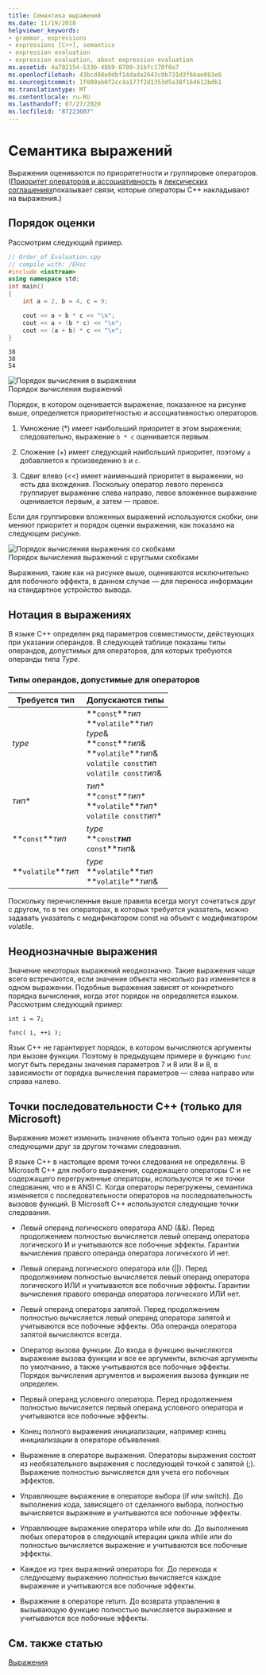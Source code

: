 ```yaml
---
title: Семантика выражений
ms.date: 11/19/2018
helpviewer_keywords:
- grammar, expressions
- expressions [C++], semantics
- expression evaluation
- expression evaluation, about expression evaluation
ms.assetid: 4a792154-533b-48b9-8709-31bfc170f0a7
ms.openlocfilehash: 43bcd98e0dbf14dada2643c0b731d3f6bae863e6
ms.sourcegitcommit: 1f009ab0f2cc4a177f2d1353d5a38f164612bdb1
ms.translationtype: MT
ms.contentlocale: ru-RU
ms.lasthandoff: 07/27/2020
ms.locfileid: "87223607"
---
```

# <a name="semantics-of-expressions"></a>Семантика выражений

Выражения оцениваются по приоритетности и группировке операторов. ([Приоритет операторов и ассоциативность](../cpp/cpp-built-in-operators-precedence-and-associativity.md) в [лексических соглашениях](../cpp/lexical-conventions.md)показывает связи, которые операторы C++ накладывают на выражения.)

## <a name="order-of-evaluation"></a>Порядок оценки

Рассмотрим следующий пример.

```cpp
// Order_of_Evaluation.cpp
// compile with: /EHsc
#include <iostream>
using namespace std;
int main()
{
    int a = 2, b = 4, c = 9;

    cout << a + b * c << "\n";
    cout << a + (b * c) << "\n";
    cout << (a + b) * c << "\n";
}
```

```Output
38
38
54
```

![Порядок вычисления в выражении](../cpp/media/vc38zv1.gif "Порядок вычисления в выражении") <br/>
Порядок вычисления выражений

Порядок, в котором оценивается выражение, показанное на рисунке выше, определяется приоритетностью и ассоциативностью операторов.

1. Умножение (*) имеет наибольший приоритет в этом выражении; следовательно, выражение `b * c` оценивается первым.

1. Сложение (+) имеет следующий наибольший приоритет, поэтому `a` добавляется к произведению `b` и `c`.

1. Сдвиг влево (<<) имеет наименьший приоритет в выражении, но есть два вхождения. Поскольку оператор левого переноса группирует выражение слева направо, левое вложенное выражение оценивается первым, а затем — правое.

Если для группировки вложенных выражений используются скобки, они меняют приоритет и порядок оценки выражения, как показано на следующем рисунке.

![Порядок вычисления выражения со скобками](../cpp/media/vc38zv2.gif "Порядок вычисления выражения со скобками") <br/>
Порядок вычисления выражений с круглыми скобками

Выражения, такие как на рисунке выше, оцениваются исключительно для побочного эффекта, в данном случае — для переноса информации на стандартное устройство вывода.

## <a name="notation-in-expressions"></a>Нотация в выражениях

В языке C++ определен ряд параметров совместимости, действующих при указании операндов. В следующей таблице показаны типы операндов, допустимых для операторов, для которых требуются операнды типа *Type*.

### <a name="operand-types-acceptable-to-operators"></a>Типы операндов, допустимые для операторов

|Требуется тип|Допускаются типы|
|-------------------|-------------------|
|*type*|**`const`***тип*<br /> **`volatile`***тип*<br /> *type*&<br /> **`const`***тип*&<br /> **`volatile`***тип*&<br /> `volatile const`*тип*<br /> `volatile const`*тип*&|
|*тип*\*|*тип*\*<br /> **`const`***тип*\*<br /> **`volatile`***тип*\*<br /> `volatile const`*тип*\*|
|**`const`***тип*|*type*<br /> **`const`***тип*<br />**`const`***тип*&|
|**`volatile`***тип*|*type*<br /> **`volatile`***тип*<br /> **`volatile`***тип*&|

Поскольку перечисленные выше правила всегда могут сочетаться друг с другом, то в тех операторах, в которых требуется указатель, можно задавать указатель с модификатором const на объект с модификатором volatile.

## <a name="ambiguous-expressions"></a>Неоднозначные выражения

Значение некоторых выражений неоднозначно. Такие выражения чаще всего встречаются, если значение объекта несколько раз изменяется в одном выражении. Подобные выражения зависят от конкретного порядка вычисления, когда этот порядок не определяется языком. Рассмотрим следующий пример:

```
int i = 7;

func( i, ++i );
```

Язык C++ не гарантирует порядок, в котором вычисляются аргументы при вызове функции. Поэтому в предыдущем примере в функцию `func` могут быть переданы значения параметров 7 и 8 или 8 и 8, в зависимости от порядка вычисления параметров — слева направо или справа налево.

## <a name="c-sequence-points-microsoft-specific"></a>Точки последовательности C++ (только для Microsoft)

Выражение может изменить значение объекта только один раз между следующими друг за другом точками следования.

В языке C++ в настоящее время точки следования не определены. В Microsoft C++ для любого выражения, содержащего операторы C и не содержащего перегруженные операторы, используются те же точки следования, что и в ANSI C. Когда операторы перегружены, семантика изменяется с последовательности операторов на последовательность вызовов функций. В Microsoft C++ используются следующие точки следования.

- Левый операнд логического оператора AND (&&). Перед продолжением полностью вычисляется левый операнд оператора логического И и учитываются все побочные эффекты. Гарантии вычисления правого операнда оператора логического И нет.

- Левый операнд логического оператора или (&#124;&#124;). Перед продолжением полностью вычисляется левый операнд оператора логического ИЛИ и учитываются все побочные эффекты. Гарантии вычисления правого операнда оператора логического ИЛИ нет.

- Левый операнд оператора запятой. Перед продолжением полностью вычисляется левый операнд оператора запятой и учитываются все побочные эффекты. Оба операнда оператора запятой вычисляются всегда.

- Оператор вызова функции. До входа в функцию вычисляются выражение вызова функции и все ее аргументы, включая аргументы по умолчанию, а также учитываются все побочные эффекты. Порядок вычисления аргументов и выражения вызова функции не определен.

- Первый операнд условного оператора. Перед продолжением полностью вычисляется первый операнд условного оператора и учитываются все побочные эффекты.

- Конец полного выражения инициализации, например конец инициализации в операторе объявления.

- Выражение в операторе выражения. Операторы выражения состоят из необязательного выражения с последующей точкой с запятой (;). Выражение полностью вычисляется для учета его побочных эффектов.

- Управляющее выражение в операторе выбора (if или switch). До выполнения кода, зависящего от сделанного выбора, полностью вычисляется выражение и учитываются все побочные эффекты.

- Управляющее выражение оператора while или do. До выполнения любых операторов в следующей итерации цикла while или do полностью вычисляется выражение и учитываются все побочные эффекты.

- Каждое из трех выражений оператора for. До перехода к следующему выражению полностью вычисляется каждое выражение и учитываются все побочные эффекты.

- Выражение в операторе return. До возврата управления в вызывающую функцию полностью вычисляется выражение и учитываются все побочные эффекты.

## <a name="see-also"></a>См. также статью

[Выражения](../cpp/expressions-cpp.md)
